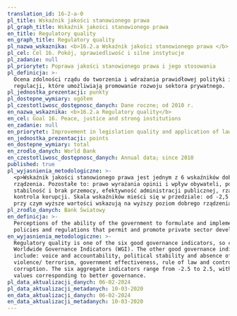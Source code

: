 ```yaml
---
translation_id: 16-2-a-0
pl_title: Wskaźnik jakości stanowionego prawa
pl_graph_title: Wskaźnik jakości stanowionego prawa
en_title: Regulatory quality
en_graph_title: Regulatory quality
pl_nazwa_wskaznika: <b>16.2.a Wskaźnik jakości stanowionego prawa </b>
pl_cel: Cel 16. Pokój, sprawiedliwość i silne instytucje
pl_zadanie: null
pl_priorytet: Poprawa jakości stanowionego prawa i jego stosowania
pl_definicja: >-
  Ocena zdolności rządu do tworzenia i wdrażania prawidłowej polityki i
  regulacji, które umożliwiają promowanie rozwoju sektora prywatnego.
pl_jednostka_prezentacji: punkty
pl_dostepne_wymiary: ogółem
pl_czestotliwosc_dostępnosc_danych: Dane roczne; od 2010 r.
en_nazwa_wskaznika: <b>16.2.a Regulatory quality</b>
en_cel: Goal 16. Peace, justice and strong institutions
en_zadanie: null
en_priorytet: Improvement in legislation quality and application of law
en_jednostka_prezentacji: points
en_dostepne_wymiary: total
en_zrodlo_danych: World Bank
en_czestotliwosc_dostępnosc_danych: Annual data; since 2010
published: true
pl_wyjasnienia_metodologiczne: >-
  <p>Wskaźnik jakości stanowionego prawa jest jednym z 6 wskaźników dobrego
  rządzenia. Pozostałe to: prawo wyrażania opinii i wpływ obywateli, polityczna
  stabilność i brak przemocy, efektywność administracji publicznej, rządy prawa,
  kontrola korupcji. Skala wskaźników mieści się w przedziale: od -2,5 do +2,5,
  przy czym wyższe wartości wskazują na wyższy poziom dobrego rządzenia.</p>
pl_zrodlo_danych: Bank Światowy
en_definicja: >-
  Perceptions of the ability of the government to formulate and implement sound
  policies and regulations that permit and promote private sector development.
en_wyjasnienia_metodologiczne: >-
  Regulatory quality is one of the six good governance indicators, so called
  Worldwide Governance Indicators (WGI). The other good governance indicators
  include: voice and accountability, political stability and absence of
  violence/ terrorism, government effectiveness, rule of law and control of
  corruption. The six aggregate indicators range from -2.5 to 2.5, with higher
  values corresponding to better governance.
pl_data_aktualizacji_danych: 06-02-2024
pl_data_aktualizacji_metadanych: 10-03-2020
en_data_aktualizacji_danych: 06-02-2024
en_data_aktualizacji_metadanych: 10-03-2020
---
```

